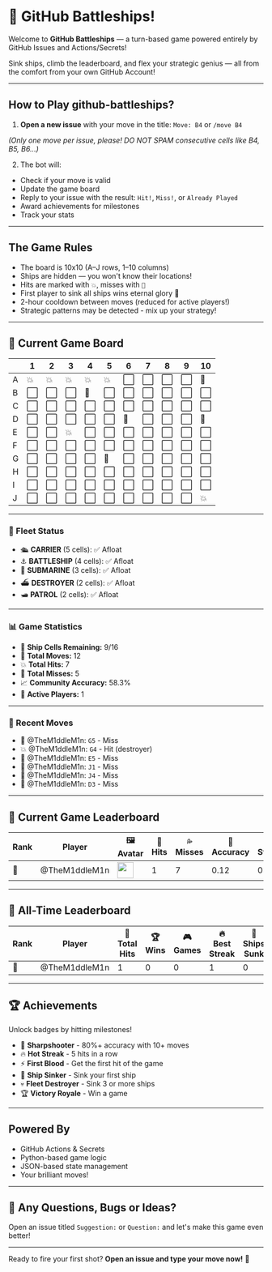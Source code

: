 # 🚢 GitHub Battleships!

Welcome to **GitHub Battleships** — a turn-based game powered entirely by GitHub Issues and Actions/Secrets!

Sink ships, climb the leaderboard, and flex your strategic genius — all from the comfort from your own GitHub Account!

---

## How to Play github-battleships?

1. **Open a new issue** with your move in the title: `Move: B4` or `/move B4`

*(Only one move per issue, please! DO NOT SPAM consecutive cells like B4, B5, B6...)*

2. The bot will:
- Check if your move is valid
- Update the game board
- Reply to your issue with the result: `Hit!`, `Miss!`, or `Already Played`
- Award achievements for milestones
- Track your stats

---

## The Game Rules

- The board is 10x10 (A–J rows, 1–10 columns)
- Ships are hidden — you won't know their locations!
- Hits are marked with `💥`, misses with `🌊`
- First player to sink all ships wins eternal glory 👑
- 2-hour cooldown between moves (reduced for active players!)
- Strategic patterns may be detected - mix up your strategy!

---

## 🎯 Current Game Board

<!-- BOARD_START -->
|   | 1 | 2 | 3 | 4 | 5 | 6 | 7 | 8 | 9 | 10 |
|---|---|---|---|---|---|---|---|---|---|---|
| A | 💥 | 💥 | 💥 | 💥 | 💥 | ⬜ | ⬜ | ⬜ | ⬜ | 🌊 |
| B | ⬜ | ⬜ | ⬜ | 🌊 | ⬜ | ⬜ | ⬜ | ⬜ | ⬜ | ⬜ |
| C | ⬜ | ⬜ | ⬜ | ⬜ | ⬜ | ⬜ | ⬜ | ⬜ | ⬜ | ⬜ |
| D | ⬜ | ⬜ | ⬜ | ⬜ | ⬜ | 🌊 | ⬜ | ⬜ | ⬜ | 🌊 |
| E | ⬜ | ⬜ | 💥 | ⬜ | ⬜ | ⬜ | ⬜ | ⬜ | ⬜ | ⬜ |
| F | ⬜ | ⬜ | ⬜ | ⬜ | ⬜ | ⬜ | ⬜ | ⬜ | ⬜ | ⬜ |
| G | ⬜ | ⬜ | ⬜ | ⬜ | 🌊 | ⬜ | ⬜ | ⬜ | ⬜ | ⬜ |
| H | ⬜ | ⬜ | ⬜ | ⬜ | ⬜ | ⬜ | ⬜ | ⬜ | ⬜ | ⬜ |
| I | ⬜ | ⬜ | ⬜ | ⬜ | ⬜ | ⬜ | ⬜ | ⬜ | ⬜ | ⬜ |
| J | ⬜ | ⬜ | ⬜ | ⬜ | ⬜ | ⬜ | ⬜ | ⬜ | ⬜ | 💥 |
<!-- BOARD_END -->

---

<!-- SHIP_STATUS_START -->
### 🚢 Fleet Status

- 🛳️ **CARRIER** (5 cells): ✅ Afloat
- ⚓ **BATTLESHIP** (4 cells): ✅ Afloat
- 🔱 **SUBMARINE** (3 cells): ✅ Afloat
- ⛴️ **DESTROYER** (2 cells): ✅ Afloat
- 🛥️ **PATROL** (2 cells): ✅ Afloat
<!-- SHIP_STATUS_END -->

---

<!-- GAME_STATS_START -->
### 📊 Game Statistics

- 🎯 **Ship Cells Remaining:** 9/16
- 🎲 **Total Moves:** 12
- 💥 **Total Hits:** 7
- 🌊 **Total Misses:** 5
- 📈 **Community Accuracy:** 58.3%
- 👥 **Active Players:** 1
<!-- GAME_STATS_END -->

---

<!-- HISTORY_MOVES_START -->
### 📜 Recent Moves

- 🌊 @TheM1ddleM1n: `G5` - Miss
- 💥 @TheM1ddleM1n: `G4` - Hit (destroyer)
- 🌊 @TheM1ddleM1n: `E5` - Miss
- 🌊 @TheM1ddleM1n: `J1` - Miss
- 🌊 @TheM1ddleM1n: `J4` - Miss
- 🌊 @TheM1ddleM1n: `D3` - Miss
<!-- HISTORY_MOVES_END -->

---

## 🏅 Current Game Leaderboard

<!-- LEADERBOARD_START -->
| Rank | Player | 🖼️ Avatar | 🏹 Hits | 💦 Misses | 🎯 Accuracy | 🔥 Streak | 🚢 Sunk |
|------|--------|-----------|----------|------------|--------------|------------|----------|
| 🥇 | @TheM1ddleM1n | <img src='https://github.com/TheM1ddleM1n.png' width='32' height='32'> | 1 | 7 | 0.12 | 0 | 0 |
<!-- LEADERBOARD_END -->

---

## 👑 All-Time Leaderboard

<!-- ALL_TIME_START -->
| Rank | Player | 🏹 Total Hits | 🏆 Wins | 🎮 Games | 🔥 Best Streak | 🚢 Ships Sunk |
|------|--------|---------------|---------|----------|----------------|----------------|
| 👑 | @TheM1ddleM1n | 1 | 0 | 0 | 1 | 0 |
<!-- ALL_TIME_END -->

---

## 🏆 Achievements

Unlock badges by hitting milestones!

- 🎯 **Sharpshooter** - 80%+ accuracy with 10+ moves
- 🔥 **Hot Streak** - 5 hits in a row
- ⚡ **First Blood** - Get the first hit of the game
- 🚢 **Ship Sinker** - Sink your first ship
- 💀 **Fleet Destroyer** - Sink 3 or more ships
- 🏆 **Victory Royale** - Win a game

---

## Powered By

- GitHub Actions & Secrets
- Python-based game logic
- JSON-based state management
- Your brilliant moves!

---

## 💬 Any Questions, Bugs or Ideas?

Open an issue titled `Suggestion:` or `Question:` and let's make this game even better!

---

Ready to fire your first shot? 
**Open an issue and type your move now!** 🎯
